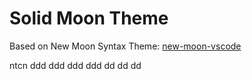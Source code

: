 # Solid Moon Theme

Based on New Moon Syntax Theme: [new-moon-vscode](https://github.com/taniarascia/new-moon-vscode)

ntcn
ddd
ddd
ddd
ddd
dd
dd
dd